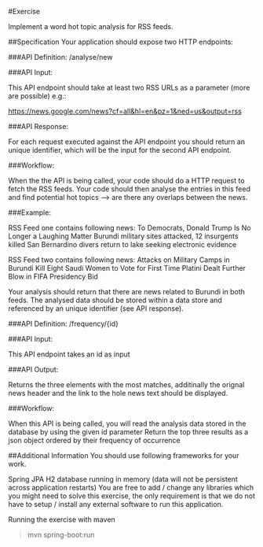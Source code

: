 #Exercise

Implement a word hot topic analysis for RSS feeds.

##Specification
Your application should expose two HTTP endpoints:

###API Definition: /analyse/new

###API Input:

This API endpoint should take at least two RSS URLs as a parameter (more are possible) e.g.:

https://news.google.com/news?cf=all&hl=en&pz=1&ned=us&output=rss

###API Response:

For each request executed against the API endpoint you should return an unique identifier, which will be the input for the second API endpoint.

###Workflow:

When the the API is being called, your code should do a HTTP request to fetch the RSS feeds.
Your code should then analyse the entries in this feed and find potential hot topics --> are there any overlaps between the news.

###Example:

RSS Feed one contains following news:
To Democrats, Donald Trump Is No Longer a Laughing Matter
Burundi military sites attacked, 12 insurgents killed
San Bernardino divers return to lake seeking electronic evidence

RSS Feed two contains following news:
Attacks on Military Camps in Burundi Kill Eight
Saudi Women to Vote for First Time
Platini Dealt Further Blow in FIFA Presidency Bid

Your analysis should return that there are news related to Burundi in both feeds.
The analysed data should be stored within a data store and referenced by an unique identifier (see API response).

###API Definition: /frequency/{id}

###API Input:

This API endpoint takes an id as input

###API Output:

Returns the three elements with the most matches, additinally the orignal news header and the link to the hole news text should be displayed.

###Workflow:

When this API is being called, you will read the analysis data stored in the database by using the given id parameter
Return the top three results as a json object ordered by their frequency of occurrence

##Additional Information
You should use following frameworks for your work.

Spring JPA
H2 database running in memory (data will not be persistent across application restarts)
You are free to add / change any libraries which you might need to solve this exercise, the only requirement is that we do not have to setup / install any external software to run this application.

Running the exercise with maven
>mvn spring-boot:run
